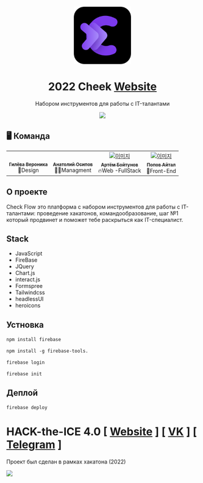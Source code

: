 <div align="center">

<img src=".github/ico.svg" width="150px" draggable="false"><br>

# 2022 Cheek [Website](https://2022-daelim-hackathon.vercel.app/)

Набором инструментов для работы с IT-талантами

<img src="https://i.imgur.com/wWiF9t1.png" draggable="false"><br>
</div>


## 🖥️ Команда

<table align="center">
  <tr>
    <td align="center"><a href="https://github.com/Foxs-m"><img src="https://avatars.githubusercontent.com/u/91510758?v=4" width="100px;" alt=""/><br /><sub><b>Гилёва Вероника</b></sub></a><br />🦊Design</td>
    <td align="center"><a href="https://github.com"><img src="https://avatars.githubusercontent.com/u/4111118?v=4" width="100px;" alt=""/><br /><sub><b>Анатолий Осипов</b></sub></a><br />🧑‍💻Managment</td>
    <td align="center"><a href="https://github.com/ArtemBoytunov"><img src="https://avatars.githubusercontent.com/u/64827737?v=4" width="100px;" alt="이미지"/><br /><sub><b>Артём Бойтунов</b></sub></a><br />🔥Web -FullStack</td>
    <td align="center"><a href="https://github.com/createandchoose"><img src="https://avatars.githubusercontent.com/u/42153584?v=4" width="100px;" alt="이미지"/><br /><sub><b>Попов Айтал</b></sub></a><br />🦄Front-End</td>
  </tr>
</table>

## О проекте

Сheck Flow это платформа с набором инструментов для работы с IT-талантами: проведение хакатонов, командообразование,  шаг №1  который продвинет и поможет тебе  раскрыться как IT-специалист.

## Stack

- JavaScript
- FireBase
- JQuery
- Chart.js
- interact.js
- Formspree
- Tailwindcss
- headlessUI
- heroicons

## Устновка


```
npm install firebase
```

```
npm install -g firebase-tools.
```

```
firebase login
```

```
firebase init
```

## Деплой

```
firebase deploy
```


# HACK-the-ICE 4.0 [ [Website](https://ityakutia.com/hack-the-ice) ] [ [VK](https://vk.com/hacktheice) ] [ [Telegram](https://t.me/hacktheice) ] 

Проект был сделан в рамках хакатона (2022)

<img src="https://i.imgur.com/BqUeg7Y.jpg" draggable="false"><br>

